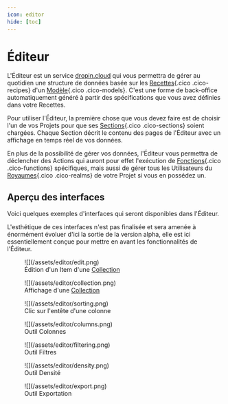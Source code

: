 ```yaml
---
icon: editor
hide: [toc]
---
```

# Éditeur

L'Éditeur est un service [dropin.cloud](/fr/cloud/) qui vous permettra de gérer au quotidien une structure de données basée sur les [Recettes](/fr/concepts/recipes/){.cico .cico-recipes} d'un [Modèle](/fr/concepts/catalog/models/){.cico .cico-models}. C'est une forme de back-office automatiquement généré à partir des
spécifications que vous avez définies dans votre Recettes.

Pour utiliser l'Éditeur, la première chose que vous devez faire est de choisir l'un de vos Projets pour que ses [Sections](/fr/concepts/editor/sections/){.cico .cico-sections} soient chargées. Chaque Section décrit le contenu des pages de l'Éditeur avec un affichage en temps réel de vos données.

En plus de la possibilité de gérer vos données, l'Éditeur vous permettra de déclencher des Actions qui auront pour effet l'exécution de [Fonctions](/fr/concepts/automations/functions/){.cico .cico-functions} spécifiques, mais aussi de gérer tous les Utilisateurs du [Royaumes](/fr/concepts/auth/realms/){.cico .cico-realms} de votre Projet si vous en possédez un.

## Aperçu des interfaces

Voici quelques exemples d'interfaces qui seront disponibles dans l'Éditeur.

L'esthétique de ces interfaces n'est pas finalisée et sera amenée à énormément évoluer d'ici la sortie de la version alpha, elle est ici essentiellement conçue pour mettre en avant les fonctionnalités de l'Éditeur.

<figure markdown>
  ![](/assets/editor/edit.png)
  <figcaption>Édition d'un Item d'une <a href="/fr/concepts/storage/collections/" class="cico cico-collections">Collection</a></figcaption>
</figure>

<figure markdown>
  ![](/assets/editor/collection.png)
  <figcaption>
    Affichage d'une <a href="/fr/concepts/storage/collections/" class="cico cico-collections">Collection</a>
  </figcaption>
</figure>

<figure markdown>
  ![](/assets/editor/sorting.png)
  <figcaption>Clic sur l'entête d'une colonne</figcaption>
</figure>

<figure markdown>
  ![](/assets/editor/columns.png)
  <figcaption>Outil Colonnes</figcaption>
</figure>

<figure markdown>
  ![](/assets/editor/filtering.png)
  <figcaption>Outil Filtres</figcaption>
</figure>

<figure markdown>
  ![](/assets/editor/density.png)
  <figcaption>Outil Densité</figcaption>
</figure>

<figure markdown>
  ![](/assets/editor/export.png)
  <figcaption>Outil Exportation</figcaption>
</figure>
